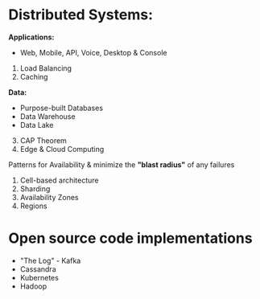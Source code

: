 # Distributed Systems:

**Applications:** 

* Web, Mobile, API, Voice, Desktop & Console 

1. Load Balancing
2. Caching

**Data:**
* Purpose-built Databases
* Data Warehouse
* Data Lake

3. CAP Theorem
4. Edge & Cloud Computing

Patterns for Availability & minimize the **"blast radius"** of any failures
1. Cell-based architecture
2. Sharding
3. Availability Zones
4. Regions

# Open source code implementations

* "The Log" - Kafka
* Cassandra
* Kubernetes
* Hadoop


